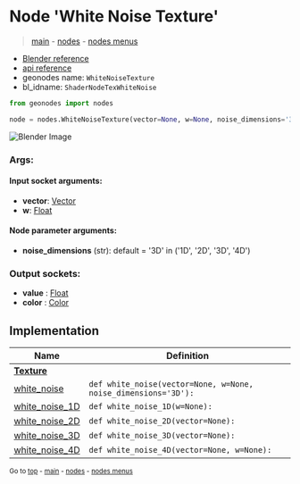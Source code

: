 # Node 'White Noise Texture'

> [main](../structure.md) - [nodes](nodes.md) - [nodes menus](nodes_menus.md)

- [Blender reference](https://docs.blender.org/manual/en/latest/modeling/geometry_nodes/texture/white_noise.html)
- [api reference](https://docs.blender.org/api/current/bpy.types.ShaderNodeTexWhiteNoise.html)
- geonodes name: `WhiteNoiseTexture`
- bl_idname: `ShaderNodeTexWhiteNoise`

```python
from geonodes import nodes

node = nodes.WhiteNoiseTexture(vector=None, w=None, noise_dimensions='3D')
```

![Blender Image](https://docs.blender.org/manual/en/latest/_images/node-types_ShaderNodeTexWhiteNoise.webp)

### Args:

#### Input socket arguments:

- **vector**: [Vector](Vector.md)
- **w**: [Float](Float.md)

#### Node parameter arguments:

- **noise_dimensions** (str): default = '3D' in ('1D', '2D', '3D', '4D')

### Output sockets:

- **value** : [Float](Float.md)
- **color** : [Color](Color.md)

## Implementation

| Name | Definition |
|------|------------|
| **[Texture](Texture.md)** |
| [white_noise](Texture.md#white_noise-staticmethod) | `def white_noise(vector=None, w=None, noise_dimensions='3D'):` |
| [white_noise_1D](Texture.md#white_noise_1D-staticmethod) | `def white_noise_1D(w=None):` |
| [white_noise_2D](Texture.md#white_noise_2D-staticmethod) | `def white_noise_2D(vector=None):` |
| [white_noise_3D](Texture.md#white_noise_3D-staticmethod) | `def white_noise_3D(vector=None):` |
| [white_noise_4D](Texture.md#white_noise_4D-staticmethod) | `def white_noise_4D(vector=None, w=None):` |

<sub>Go to [top](#node-White-Noise-Texture) - [main](../structure.md) - [nodes](nodes.md) - [nodes menus](nodes_menus.md)</sub>

